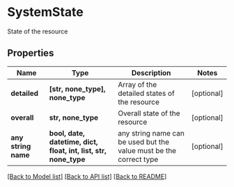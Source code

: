 # SystemState

State of the resource

## Properties
Name | Type | Description | Notes
------------ | ------------- | ------------- | -------------
**detailed** | **[str, none_type], none_type** | Array of the detailed states of the resource | [optional] 
**overall** | **str, none_type** | Overall state of the resource | [optional] 
**any string name** | **bool, date, datetime, dict, float, int, list, str, none_type** | any string name can be used but the value must be the correct type | [optional]

[[Back to Model list]](../README.md#documentation-for-models) [[Back to API list]](../README.md#documentation-for-api-endpoints) [[Back to README]](../README.md)


